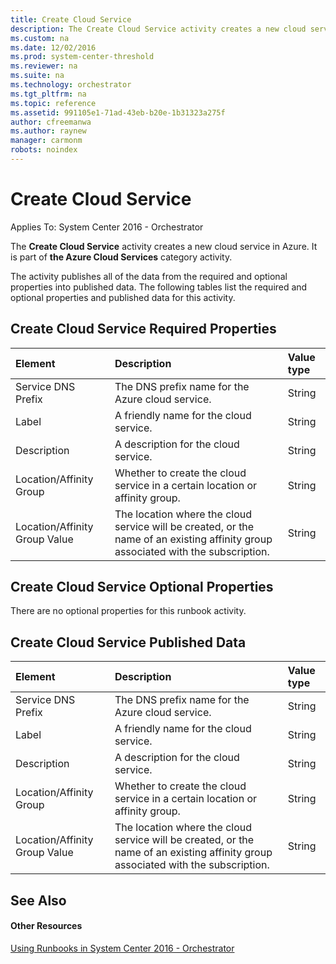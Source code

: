 ```yaml
---
title: Create Cloud Service
description: The Create Cloud Service activity creates a new cloud service in Azure.
ms.custom: na
ms.date: 12/02/2016
ms.prod: system-center-threshold
ms.reviewer: na
ms.suite: na
ms.technology: orchestrator
ms.tgt_pltfrm: na
ms.topic: reference
ms.assetid: 991105e1-71ad-43eb-b20e-1b31323a275f
author: cfreemanwa
ms.author: raynew
manager: carmonm
robots: noindex
---
```

# Create Cloud Service

Applies To: System Center 2016 - Orchestrator

The **Create Cloud Service** activity creates a new cloud service in Azure. It is part of **the Azure Cloud Services** category activity.

The activity publishes all of the data from the required and optional properties into published data. The following tables list the required and optional properties and published data for this activity.

## Create Cloud Service Required Properties

| **Element**   | **Description**   | **Value type** |
|:---|:---|:---|
| Service DNS Prefix   | The DNS prefix name for the Azure cloud service.   | String   |
| Label   | A friendly name for the cloud service.   | String   |
| Description   | A description for the cloud service.   | String   |
| Location/Affinity Group   | Whether to create the cloud service in a certain location or affinity group.   | String   |
| Location/Affinity Group Value | The location where the cloud service will be created, or the name of an existing affinity group associated with the subscription. | String   |

## Create Cloud Service Optional Properties

There are no optional properties for this runbook activity.

## Create Cloud Service Published Data

| **Element**   | **Description**   | **Value type** |
|:---|:---|:---|
| Service DNS Prefix   | The DNS prefix name for the Azure cloud service.   | String   |
| Label   | A friendly name for the cloud service.   | String   |
| Description   | A description for the cloud service.   | String   |
| Location/Affinity Group   | Whether to create the cloud service in a certain location or affinity group.   | String   |
| Location/Affinity Group Value | The location where the cloud service will be created, or the name of an existing affinity group associated with the subscription. | String   |

## See Also


#### Other Resources

[Using Runbooks in System Center 2016 - Orchestrator](https://technet.microsoft.com/en-us/library/hh403791.aspx)
